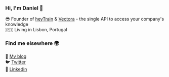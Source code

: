 ### Hi, I'm Daniel 👋

😎 Founder of [heyTrain](https://heytrain.com) & [Vectora](https://getvectora.com/) - the single API to access your company's knowledge <br />
🇵🇹 Living in Lisbon, Portugal

### Find me elsewhere 🌍

🏡 [My blog](https://danielhangan.com) <br />
🐦 [Twitter](https://twitter.com/hangandaniel)  <br />
👔 [Linkedin](https://www.linkedin.com/in/danielhangan/)

